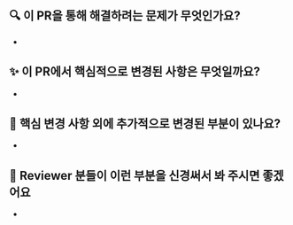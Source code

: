 ## 🔍️ 이 PR을 통해 해결하려는 문제가 무엇인가요?
*

## ✨ 이 PR에서 핵심적으로 변경된 사항은 무엇일까요?
*

## 🔖 핵심 변경 사항 외에 추가적으로 변경된 부분이 있나요?
*

## 🙏 Reviewer 분들이 이런 부분을 신경써서 봐 주시면 좋겠어요
*

